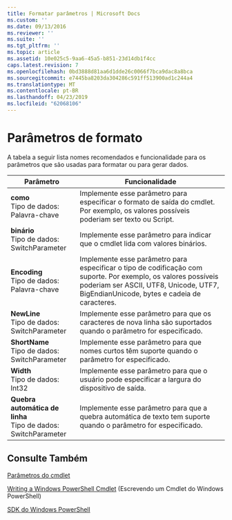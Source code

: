 ```yaml
---
title: Formatar parâmetros | Microsoft Docs
ms.custom: ''
ms.date: 09/13/2016
ms.reviewer: ''
ms.suite: ''
ms.tgt_pltfrm: ''
ms.topic: article
ms.assetid: 10e025c5-9aa6-45a5-b851-23d14db1f4cc
caps.latest.revision: 7
ms.openlocfilehash: 0bd3888d81aa6d1dde26c0066f7bca9dac8a8bca
ms.sourcegitcommit: e7445ba8203da304286c591ff513900ad1c244a4
ms.translationtype: MT
ms.contentlocale: pt-BR
ms.lasthandoff: 04/23/2019
ms.locfileid: "62068106"
---
```

# <a name="format-parameters"></a>Parâmetros de formato

A tabela a seguir lista nomes recomendados e funcionalidade para os parâmetros que são usadas para formatar ou para gerar dados.

|Parâmetro|Funcionalidade|
|---|---|
|**como**<br>Tipo de dados: Palavra-chave|Implemente esse parâmetro para especificar o formato de saída do cmdlet. Por exemplo, os valores possíveis poderiam ser texto ou Script.|
|**binário**<br>Tipo de dados: SwitchParameter|Implemente esse parâmetro para indicar que o cmdlet lida com valores binários.|
|**Encoding**<br>Tipo de dados: Palavra-chave|Implemente esse parâmetro para especificar o tipo de codificação com suporte. Por exemplo, os valores possíveis poderiam ser ASCII, UTF8, Unicode, UTF7, BigEndianUnicode, bytes e cadeia de caracteres.|
|**NewLine**<br>Tipo de dados: SwitchParameter|Implemente esse parâmetro para que os caracteres de nova linha são suportados quando o parâmetro for especificado.|
|**ShortName**<br>Tipo de dados: SwitchParameter|Implemente esse parâmetro para que nomes curtos têm suporte quando o parâmetro for especificado.|
|**Width**<br>Tipo de dados: Int32|Implemente esse parâmetro para que o usuário pode especificar a largura do dispositivo de saída.|
|**Quebra automática de linha**<br>Tipo de dados: SwitchParameter|Implemente esse parâmetro para que a quebra automática de texto tem suporte quando o parâmetro for especificado.|
## <a name="see-also"></a>Consulte Também

[Parâmetros do cmdlet](./cmdlet-parameters.md)

[Writing a Windows PowerShell Cmdlet](./writing-a-windows-powershell-cmdlet.md) (Escrevendo um Cmdlet do Windows PowerShell)

[SDK do Windows PowerShell](../windows-powershell-reference.md)
